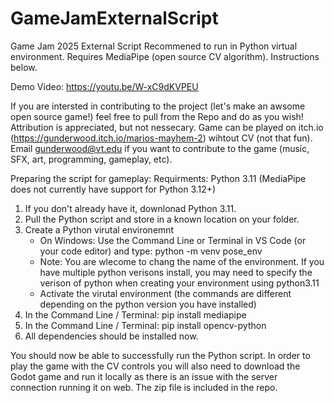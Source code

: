 # GameJamExternalScript
Game Jam 2025 External Script
Recommened to run in Python virtual environment. 
Requires MediaPipe (open source CV algorithm).
Instructions below.

Demo Video: https://youtu.be/W-xC9dKVPEU

If you are intersted in contributing to the project (let's make an awsome open source game!) feel free to pull from the Repo and do as you wish! Attribution is appreciated, but not nessecary. Game can be played on itch.io (https://gunderwood.itch.io/marios-mayhem-2) wihtout CV (not that fun). Email gunderwood@vt.edu if you want to contribute to the game (music, SFX, art, programming, gameplay, etc). 

Preparing the script for gameplay:
Requirments: Python 3.11 (MediaPipe does not currently have support for Python 3.12+)
1) If you don't already have it, downlonad Python 3.11.
2) Pull the Python script and store in a known location on your folder.
3) Create a Python virutal environemnt
   - On Windows: Use the Command Line or Terminal in VS Code (or your code editor) and type: python -m venv pose_env
   - Note: You are wlecome to chang the name of the environment. If you have multiple python verisons install, you may need to specify the verison of python when creating your environment using python3.11
   - Activate the virutal environment (the commands are different depending on the python version you have installed)
4) In the Command Line / Terminal: pip install mediapipe
5) In the Command Line / Terminal: pip install opencv-python
6) All dependencies should be installed now.

You should now be able to successfully run the Python script. In order to play the game with the CV controls you will also need to download the Godot game and run it locally as there is an issue with the server connection running it on web. The zip file is included in the repo.
